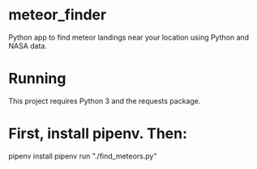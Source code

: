 # meteor_finder
Python app to find meteor landings near your location using Python and NASA data.


# Running
This project requires Python 3 and the requests package.

# First, install pipenv. Then:

pipenv install
pipenv run "./find_meteors.py"
